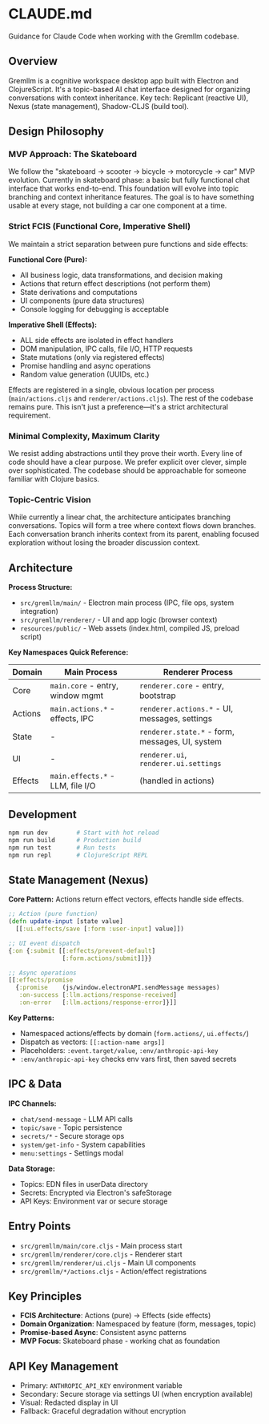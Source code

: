 # CLAUDE.md

Guidance for Claude Code when working with the Gremllm codebase.

## Overview

Gremllm is a cognitive workspace desktop app built with Electron and ClojureScript. It's a topic-based AI chat interface designed for organizing conversations with context inheritance. Key tech: Replicant (reactive UI), Nexus (state management), Shadow-CLJS (build tool).

## Design Philosophy

### MVP Approach: The Skateboard
We follow the "skateboard → scooter → bicycle → motorcycle → car" MVP evolution. Currently in skateboard phase: a basic but fully functional chat interface that works end-to-end. This foundation will evolve into topic branching and context inheritance features. The goal is to have something usable at every stage, not building a car one component at a time.

### Strict FCIS (Functional Core, Imperative Shell)
We maintain a strict separation between pure functions and side effects:

**Functional Core (Pure):**
- All business logic, data transformations, and decision making
- Actions that return effect descriptions (not perform them)
- State derivations and computations
- UI components (pure data structures)
- Console logging for debugging is acceptable

**Imperative Shell (Effects):**
- ALL side effects are isolated in effect handlers
- DOM manipulation, IPC calls, file I/O, HTTP requests
- State mutations (only via registered effects)
- Promise handling and async operations
- Random value generation (UUIDs, etc.)

Effects are registered in a single, obvious location per process (`main/actions.cljs` and `renderer/actions.cljs`). The rest of the codebase remains pure. This isn't just a preference—it's a strict architectural requirement.

### Minimal Complexity, Maximum Clarity
We resist adding abstractions until they prove their worth. Every line of code should have a clear purpose. We prefer explicit over clever, simple over sophisticated. The codebase should be approachable for someone familiar with Clojure basics.

### Topic-Centric Vision
While currently a linear chat, the architecture anticipates branching conversations. Topics will form a tree where context flows down branches. Each conversation branch inherits context from its parent, enabling focused exploration without losing the broader discussion context.

## Architecture

**Process Structure:**
- `src/gremllm/main/` - Electron main process (IPC, file ops, system integration)
- `src/gremllm/renderer/` - UI and app logic (browser context)
- `resources/public/` - Web assets (index.html, compiled JS, preload script)

**Key Namespaces Quick Reference:**

| Domain | Main Process | Renderer Process |
|--------|--------------|------------------|
| Core | `main.core` - entry, window mgmt | `renderer.core` - entry, bootstrap |
| Actions | `main.actions.*` - effects, IPC | `renderer.actions.*` - UI, messages, settings |
| State | - | `renderer.state.*` - form, messages, UI, system |
| UI | - | `renderer.ui`, `renderer.ui.settings` |
| Effects | `main.effects.*` - LLM, file I/O | (handled in actions) |

## Development

```bash
npm run dev        # Start with hot reload
npm run build      # Production build
npm run test       # Run tests
npm run repl       # ClojureScript REPL
```

## State Management (Nexus)

**Core Pattern:** Actions return effect vectors, effects handle side effects.

```clojure
;; Action (pure function)
(defn update-input [state value]
  [[:ui.effects/save [:form :user-input] value]])

;; UI event dispatch
{:on {:submit [[:effects/prevent-default]
               [:form.actions/submit]]}}

;; Async operations
[[:effects/promise
  {:promise    (js/window.electronAPI.sendMessage messages)
   :on-success [:llm.actions/response-received]
   :on-error   [:llm.actions/response-error]}]]
```

**Key Patterns:**
- Namespaced actions/effects by domain (`form.actions/`, `ui.effects/`)
- Dispatch as vectors: `[[:action-name args]]`
- Placeholders: `:event.target/value`, `:env/anthropic-api-key`
- `:env/anthropic-api-key` checks env vars first, then saved secrets

## IPC & Data

**IPC Channels:**
- `chat/send-message` - LLM API calls
- `topic/save` - Topic persistence
- `secrets/*` - Secure storage ops
- `system/get-info` - System capabilities
- `menu:settings` - Settings modal

**Data Storage:**
- Topics: EDN files in userData directory
- Secrets: Encrypted via Electron's safeStorage
- API Keys: Environment var or secure storage

## Entry Points

- `src/gremllm/main/core.cljs` - Main process start
- `src/gremllm/renderer/core.cljs` - Renderer start
- `src/gremllm/renderer/ui.cljs` - Main UI components
- `src/gremllm/*/actions.cljs` - Action/effect registrations

## Key Principles

- **FCIS Architecture**: Actions (pure) → Effects (side effects)
- **Domain Organization**: Namespaced by feature (form, messages, topic)
- **Promise-based Async**: Consistent async patterns
- **MVP Focus**: Skateboard phase - working chat as foundation

## API Key Management

- Primary: `ANTHROPIC_API_KEY` environment variable
- Secondary: Secure storage via settings UI (when encryption available)
- Visual: Redacted display in UI
- Fallback: Graceful degradation without encryption